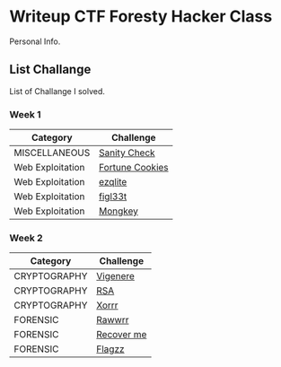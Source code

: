 # Writeup CTF Foresty Hacker Class
Personal Info.

## List Challange
List of Challange I solved.

### Week 1
| Category | Challenge |
| --- | --- |
| MISCELLANEOUS    | [Sanity Check](https://github.com/qodrizizi/CTF_WRITEUP/blob/9dc6a7e61c91560dd202869ca50a1871315356d9/Sanity_CHECK.md)
| Web Exploitation | [Fortune Cookies](https://github.com/qodrizizi/CTF_WRITEUP/blob/0488dc0f947dc11bbf2b15d54d1f01551029c4b1/Fortune_cookies.md)
| Web Exploitation | [ezqlite](/Judul%203/)
| Web Exploitation | [figl33t](/Judul%204/)
| Web Exploitation | [Mongkey]([/Judul%204/](https://github.com/qodrizizi/CTF_WRITEUP/blob/5593a5dfdd63a4fbe35e7333efd2cb6e0279defa/Mongkey.md))

### Week 2
| Category | Challenge |
| --- | --- |
| CRYPTOGRAPHY | [Vigenere](https://github.com/qodrizizi/CTF_WRITEUP/blob/a2adc650560154a7faba539de7d7853751fcbe95/Vigenere.md)
| CRYPTOGRAPHY | [RSA](https://github.com/qodrizizi/CTF_WRITEUP/blob/53579d4d249f8b478169a4fb64d0f7964fd53a73/RSA.md)
| CRYPTOGRAPHY | [Xorrr](https://github.com/qodrizizi/CTF_WRITEUP/blob/397d87724ad6c28aeb33122faaf92085086b83fb/Xorr.md)
| FORENSIC     | [Rawwrr](https://github.com/qodrizizi/CTF_WRITEUP/blob/91315da29234994fbd3122713e9d8f56de02aec6/Rawwrr.md)
| FORENSIC     | [Recover me](https://github.com/qodrizizi/CTF_WRITEUP/blob/a2adc650560154a7faba539de7d7853751fcbe95/Recover_me.md)
| FORENSIC     | [Flagzz](https://github.com/qodrizizi/CTF_WRITEUP/blob/6ddb14a41fb4eac424f981acc890ee2ad58c574d/Flagzz.md)
